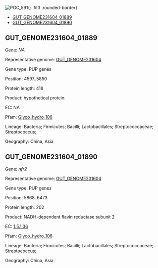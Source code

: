 ![PGC_591](../static/images/Clusters_figure/PGC_591.jpg){: .fit3 .rounded-border}

<ul id="myTab" class="nav nav-tabs">
  <li class="active">
        <a href="#tab1" data-toggle="tab">GUT_GENOME231604_01889</a>
  </li>
<li><a href="#tab2" data-toggle="tab">GUT_GENOME231604_01890</a></li>
</ul>

<div id="myTabContent" class="tab-content">
  <div class="tab-pane fade in active" id="tab1">

<h2 id="GUT_GENOME231604_01889">GUT_GENOME231604_01889</h2>
<p>Gene: <em>NA</em>
<p>Representative genome: <a href="https://www.ebi.ac.uk/metagenomics/genomes/MGYG-HGUT-02594">GUT_GENOME231604</a></p>
<p>Gene type: PUP genes</p>
<p>Position: 4597..5850</p>
<p>Protein length: 418</p>
<p>Product: hypothetical protein</p>
<p>EC: NA</p>
<p>Pfam: <a href="http://pfam.xfam.org/family/Glyco_hydro_106">Glyco_hydro_106</a></p>

<p>Lineage: Bacteria; Firmicutes; Bacilli; Lactobacillales; Streptococcaceae; Streptococcus; </p>
<p>Geography: China, Asia</p>
  </div>

  <div class="tab-pane fade" id="tab2">

<h2 id="GUT_GENOME231604_01890">GUT_GENOME231604_01890</h2>
<p>Gene: <em>nfr2</em></p>
<p>Representative genome: <a href="https://www.ebi.ac.uk/metagenomics/genomes/MGYG-HGUT-02594">GUT_GENOME231604</a></p>
<p>Gene type: PUP genes</p>
<p>Position: 5868..6473</p>
<p>Protein length: 202</p>
<p>Product: NADH-dependent flavin reductase subunit 2</p>
<p>EC: <a href="https://www.brenda-enzymes.org/enzyme.php?ecno=1.5.1.36">1.5.1.36</a></p>
<p>Pfam: <a href="http://pfam.xfam.org/family/Glyco_hydro_106">Glyco_hydro_106</a></p>

<p>Lineage: Bacteria; Firmicutes; Bacilli; Lactobacillales; Streptococcaceae; Streptococcus; </p>
<p>Geography: China, Asia</p>

  </div>
</div>
